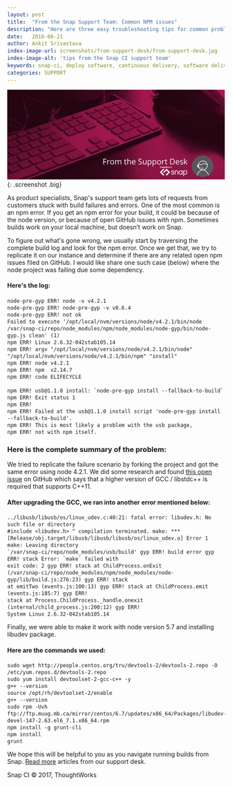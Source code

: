 ```yaml
---
layout: post
title:  "From the Snap Support Team: Common NPM issues"
description: "Here are three easy troubleshooting tips for common problems on Snap"
date:   2016-06-21
author: Ankit Srivastava
index-image-url: screenshots/from-support-desk/from-support-desk.jpg
index-image-alt: 'tips from the Snap CI support team'
keywords: snap-ci, deploy software, continuous delivery, software delivery, debugging, snap shell, sudo, continuous integration
categories: SUPPORT
---
```



![From the Snap CI Support Desk](/assets/images/screenshots/from-support-desk/from-support-desk.jpg){: .screenshot .big}


As product specialists, Snap's support team gets lots of requests from customers stuck with build failures and errors. One of the most common is an npm error. If you get an npm error for your build, it could be because of the node version, or because of open GitHub issues with npm. Sometimes builds work on your local machine, but doesn’t work on Snap.

To figure out what's gone wrong, we usually start by traversing the complete build log and look for the npm error. Once we get that, we try to replicate it on our instance and determine if there are any related open npm issues filed on GitHub. I would like share one such case (below) where the node project was failing due some dependency.

#### Here's the log:

```
node-pre-gyp ERR! node -v v4.2.1
node-pre-gyp ERR! node-pre-gyp -v v0.6.4
node-pre-gyp ERR! not ok
Failed to execute '/opt/local/nvm/versions/node/v4.2.1/bin/node 
/var/snap-ci/repo/node_modules/npm/node_modules/node-gyp/bin/node-gyp.js clean' (1)
npm ERR! Linux 2.6.32-042stab105.14
npm ERR! argv "/opt/local/nvm/versions/node/v4.2.1/bin/node" 
"/opt/local/nvm/versions/node/v4.2.1/bin/npm" "install"
npm ERR! node v4.2.1
npm ERR! npm  v2.14.7
npm ERR! code ELIFECYCLE

npm ERR! usb@1.1.0 install: `node-pre-gyp install --fallback-to-build`
npm ERR! Exit status 1
npm ERR!
npm ERR! Failed at the usb@1.1.0 install script 'node-pre-gyp install --fallback-to-build'.
npm ERR! This is most likely a problem with the usb package,
npm ERR! not with npm itself.
```

### Here is the complete summary of the problem:

We tried to replicate the failure scenario by forking the project and got the same error using node 4.2.1. We did some research and found [this open issue](https://github.com/nonolith/node-usb/issues/103) on GitHub which says that a higher version of GCC / libstdc++ is required that supports C++11.

#### After upgrading the GCC, we ran into another error mentioned below:

```
../libusb/libusb/os/linux_udev.c:40:21: fatal error: libudev.h: No such file or directory 
#include <libudev.h> ^ compilation terminated. make: *** 
[Release/obj.target/libusb/libusb/libusb/os/linux_udev.o] Error 1 make: Leaving directory 
`/var/snap-ci/repo/node_modules/usb/build' gyp ERR! build error gyp ERR! stack Error: `make` failed with 
exit code: 2 gyp ERR! stack at ChildProcess.onExit
(/var/snap-ci/repo/node_modules/npm/node_modules/node-gyp/lib/build.js:276:23) gyp ERR! stack 
at emitTwo (events.js:100:13) gyp ERR! stack at ChildProcess.emit (events.js:185:7) gyp ERR! 
stack at Process.ChildProcess._handle.onexit (internal/child_process.js:200:12) gyp ERR! 
System Linux 2.6.32-042stab105.14
```

Finally, we were able to make it work with node version 5.7 and installing libudev package.

#### Here are the commands we used:

```
sudo wget http://people.centos.org/tru/devtools-2/devtools-2.repo -O /etc/yum.repos.d/devtools-2.repo
sudo yum install devtoolset-2-gcc-c++ -y
g++ --version
source /opt/rh/devtoolset-2/enable
g++ --version
sudo rpm -Uvh 
ftp://ftp.muug.mb.ca/mirror/centos/6.7/updates/x86_64/Packages/libudev-devel-147-2.63.el6_7.1.x86_64.rpm
npm install -g grunt-cli
npm install
grunt
```

We hope this will be helpful to you as you navigate running builds from Snap. [Read more](https://blog.snap-ci.com/categories/support/) articles from our support desk.

 
Snap CI © 2017, ThoughtWorks
